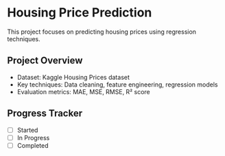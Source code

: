 # Housing Price Prediction
This project focuses on predicting housing prices using regression techniques.

## Project Overview
- Dataset: Kaggle Housing Prices dataset
- Key techniques: Data cleaning, feature engineering, regression models
- Evaluation metrics: MAE, MSE, RMSE, R² score

## Progress Tracker
- [ ] Started
- [ ] In Progress
- [ ] Completed
